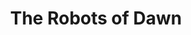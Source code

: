 ---
title: "The Robots of Dawn"
bookCover: "/assets/book-covers/the-robots-of-dawn.jpg"
slug: "the-robots-of-dawn"
bookAuthor: "Isaac Asimov"
rating: 10
done: false
tags: []
summary: false
detailedNotes: false
amazonLink: ""

---